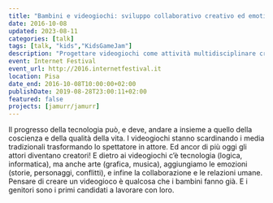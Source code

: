 ```yaml
---
title: "Bambini e videogiochi: sviluppo collaborativo creativo ed emotivo"
date: 2016-10-08
updated: 2023-08-11
categories: [talk]
tags: [talk, "kids","KidsGameJam"]
description: "Progettare videogiochi come attività multidisciplinare creativa e ricca di contenuti emotivi"
event: Internet Festival
event_url: http://2016.internetfestival.it
location: Pisa
date_end: 2016-10-08T10:00:00+02:00
publishDate: 2019-08-28T23:00:11+02:00
featured: false
projects: [jamurr/jamurr]
---
```


Il progresso della tecnologia può, e deve, andare a insieme a quello della coscienza e della qualità della vita.
I videogiochi stanno scardinando i media tradizionali trasformando lo spettatore in attore. Ed ancor di più oggi gli attori diventano creatori!
E dietro ai videogiochi c’è tecnologia (logica, informatica), ma anche arte (grafica, musica), aggiungiamo le emozioni (storie, personaggi, conflitti), e infine la collaborazione e le relazioni umane.
Pensare di creare un videogioco è qualcosa che i bambini fanno già. E i genitori sono i primi candidati a lavorare con loro.
 
